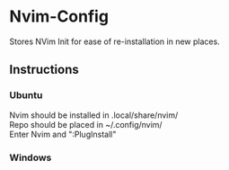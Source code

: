 # Nvim-Config
Stores NVim Init for ease of re-installation in new places.  
  
## Instructions
### Ubuntu
Nvim should be installed in .local/share/nvim/  
Repo should be placed in ~/.config/nvim/  
Enter Nvim and ":PlugInstall"  
  
### Windows
